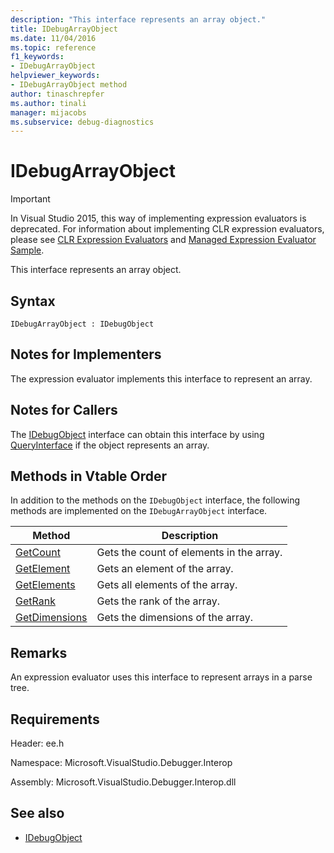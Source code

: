 ```yaml
---
description: "This interface represents an array object."
title: IDebugArrayObject
ms.date: 11/04/2016
ms.topic: reference
f1_keywords:
- IDebugArrayObject
helpviewer_keywords:
- IDebugArrayObject method
author: tinaschrepfer
ms.author: tinali
manager: mijacobs
ms.subservice: debug-diagnostics
---
```

# IDebugArrayObject

> [!IMPORTANT]
> In Visual Studio 2015, this way of implementing expression evaluators is deprecated. For information about implementing CLR expression evaluators, please see [CLR Expression Evaluators](https://github.com/Microsoft/ConcordExtensibilitySamples/wiki/CLR-Expression-Evaluators) and [Managed Expression Evaluator Sample](https://github.com/Microsoft/ConcordExtensibilitySamples/wiki/Managed-Expression-Evaluator-Sample).

 This interface represents an array object.

## Syntax

```
IDebugArrayObject : IDebugObject
```

## Notes for Implementers
 The expression evaluator implements this interface to represent an array.

## Notes for Callers
 The [IDebugObject](../../../extensibility/debugger/reference/idebugobject.md) interface can obtain this interface by using [QueryInterface](/cpp/atl/queryinterface) if the object represents an array.

## Methods in Vtable Order
 In addition to the methods on the `IDebugObject` interface, the following methods are implemented on the `IDebugArrayObject` interface.

|Method|Description|
|------------|-----------------|
|[GetCount](../../../extensibility/debugger/reference/idebugarrayobject-getcount.md)|Gets the count of elements in the array.|
|[GetElement](../../../extensibility/debugger/reference/idebugarrayobject-getelement.md)|Gets an element of the array.|
|[GetElements](../../../extensibility/debugger/reference/idebugarrayobject-getelements.md)|Gets all elements of the array.|
|[GetRank](../../../extensibility/debugger/reference/idebugarrayobject-getrank.md)|Gets the rank of the array.|
|[GetDimensions](../../../extensibility/debugger/reference/idebugarrayobject-getdimensions.md)|Gets the dimensions of the array.|

## Remarks
 An expression evaluator uses this interface to represent arrays in a parse tree.

## Requirements
 Header: ee.h

 Namespace: Microsoft.VisualStudio.Debugger.Interop

 Assembly: Microsoft.VisualStudio.Debugger.Interop.dll

## See also
- [IDebugObject](../../../extensibility/debugger/reference/idebugobject.md)
